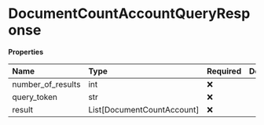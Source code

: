 # DocumentCountAccountQueryResponse

**Properties**

| Name              | Type                       | Required | Description |
| :---------------- | :------------------------- | :------- | :---------- |
| number_of_results | int                        | ❌       |             |
| query_token       | str                        | ❌       |             |
| result            | List[DocumentCountAccount] | ❌       |             |

